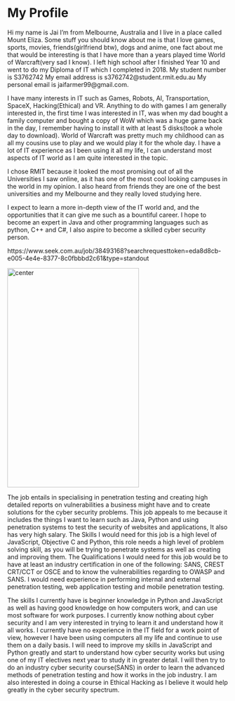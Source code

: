 # My Profile
<p>Hi my name is Jai I’m from Melbourne, Australia and I live in a place called Mount Eliza. Some stuff you should know about me is that I love games, sports, movies, friends(girlfriend btw), dogs and anime, one fact about me that would be interesting is that I have more than a years played time World of Warcraft(very sad I know). I left high school after I finished Year 10 and went to do my Diploma of IT which I completed in 2018. 
  My student number is S3762742 
  My email address is s3762742@student.rmit.edu.au 
  My personal email is jaifarmer99@gmail.com.</p>
<p> I have many interests in IT such as Games, Robots, AI, Transportation, SpaceX, Hacking(Ethical) and VR. Anything to do with games I am generally interested in, the first time I was interested in IT, was when my dad bought a family computer and bought a copy of WoW which was a huge game back in the day, I remember having to install it with at least 5 disks(took a whole day to download). World of Warcraft was pretty much my childhood can as all my cousins use to play and we would play it for the whole day. I have a lot of IT experience as I been using it all my life, I can understand most aspects of IT world as I am quite interested in the topic.</p>
<p>I chose RMIT because it looked the most promising out of all the Universities I saw online, as it has one of the most cool looking campuses in the world in my opinion. I also heard from friends they are one of the best universities and my Melbourne and they really loved studying here.</p>
<p>I expect to learn a more in-depth view of the IT world and, and the opportunities that it can give me such as a bountiful career. I hope to become an expert in Java and other programming languages such as python, C++ and C#, I also aspire to become a skilled cyber security person.</p>
<p>https://www.seek.com.au/job/38493168?searchrequesttoken=eda8d8cb-e005-4e4e-8377-8c0fbbbd2c61&type=standout</p>
<img src="https://i.imgur.com/awj07Ri.png" alt="center" alt="Image" height="500" width="300" />
<p>The job entails in specialising in penetration testing and creating high detailed reports on vulnerabilities a business might have and to create solutions for the cyber security problems. This job appeals to me because it includes the things I want to learn such as Java, Python and using penetration systems to test the security of websites and applications, It also has very high salary.
The Skills I would need for this job is a high level of JavaScript, Objective C and Python, this role needs a high level of problem solving skill, as you will be trying to penetrate systems as well as creating and improving them. The Qualifications I would need for this job would be to have at least an industry certification in one of the following: SANS, CREST CRT/CCT or OSCE and to know the vulnerabilities regarding to OWASP and SANS.  I would need experience in performing internal and external penetration testing, web application testing and mobile penetration testing.
 </p>
 <p>The skills I currently have is beginner knowledge in Python and JavaScript as well as having good knowledge on how computers work, and can use most software for work purposes. I currently know nothing about cyber security and I am very interested in trying to learn it and understand how it all works. I currently have no experience in the IT field for a work point of view, however I have been using computers all my life and continue to use them on a daily basis.
I will need to improve my skills in JavaScript and Python greatly and start to understand how cyber security works but using one of my IT electives next year to study it in greater detail. I will then try to do an industry cyber security course(SANS) in order to learn the advanced methods of penetration testing and how it works in the job industry. I am also interested in doing a course in Ethical Hacking as I believe it would help greatly in the cyber security spectrum.
</p>
 <p></p>
 <p></p>
 <p></p>

